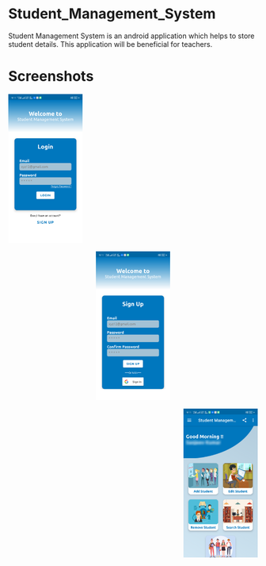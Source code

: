 # Student_Management_System
Student Management System is an android application which helps to store student details.
This application will be beneficial for teachers.
<h1>Screenshots</h1>
<p align="left">
  <img src="https://github.com/sanjeev08-dev/Student_Management_System/blob/master/ScreenShots/1.png" width="150" title="Login Screen">
</p>
<p align="center">
  <img src="https://github.com/sanjeev08-dev/Student_Management_System/blob/master/ScreenShots/2.png" width="150" title="Sign Up Screen">
</p>
<p align="right">
  <img src="https://github.com/sanjeev08-dev/Student_Management_System/blob/master/ScreenShots/3.png" width="150" title="Dashboard Screen">
</p>
